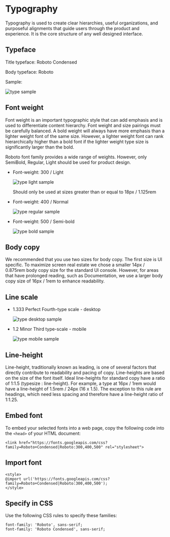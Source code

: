 # Typography

Typography is used to create clear hierarchies, useful organizations, and purposeful alignments that guide users through the product and experience. It is the core structure of any well designed interface.

## Typeface

Title typeface: Roboto Condensed

Body typeface: Roboto

Sample:

![type sample](/v1.23.x/images/extender/type_sample.png)


## Font weight

Font weight is an important typographic style that can add emphasis and is used to differentiate content hierarchy. Font weight and size pairings must be carefully balanced. A bold weight will always have more emphasis than a lighter weight font of the same size. However, a lighter weight font can rank hierarchically higher than a bold font if the lighter weight type size is significantly larger than the bold.

Roboto font family provides a wide range of weights. However, only SemiBold, Regular, Light should be used for product design.

- Font-weight: 300 / Light

  ![type light sample](/v1.23.x/images/extender/type_light_sample.png)

  Should only be used at sizes greater than or equal to 18px / 1.125rem

- Font-weight: 400 / Normal

  ![type regular sample](/v1.23.x/images/extender/type_regular_sample.png)

- Font-weight: 500 / Semi-bold

  ![type bold sample](/v1.23.x/images/extender/type_bold_sample.png)

## Body copy

We recommended that you use two sizes for body copy. The first size is UI specific. To maximize screen real estate we chose a smaller 14px / 0.875rem body copy size for the standard UI console. However, for areas that have prolonged reading, such as Documentation, we use a larger body copy size of 16px / 1rem to enhance readability.

## Line scale

- 1.333 Perfect Fourth-type scale - desktop

  ![type desktop sample](/v1.23.x/images/extender/type_scale_desktop-1024x533.png)

- 1.2 Minor Third type-scale - mobile

  ![type mobile sample](/v1.23.x/images/extender/type_scale_mobile-1024x461.png)


## Line-height

Line-height, traditionally known as leading, is one of several factors that directly contribute to readability and pacing of copy. Line-heights are based on the size of the font itself. Ideal line-heights for standard copy have a ratio of 1:1.5 (typesize : line-height). For example, a type at 16px / 1rem would have a line-height of 1.5rem / 24px (16 x 1.5). The exception to this rule are headings, which need less spacing and therefore have a line-height ratio of 1:1.25.

## Embed font

To embed your selected fonts into a web page, copy the following code into the `<head>` of your HTML document:

```
<link href="https://fonts.googleapis.com/css?family=Roboto+Condensed|Roboto:300,400,500" rel="stylesheet">
```

## Import font

```
<style>
@import url('https://fonts.googleapis.com/css?family=Roboto+Condensed|Roboto:300,400,500');
</style>
```

## Specify in CSS

Use the following CSS rules to specify these families:

```
font-family: 'Roboto', sans-serif;
font-family: 'Roboto Condensed', sans-serif;
```
